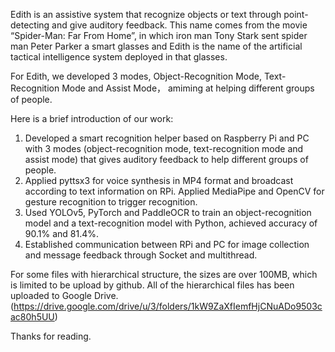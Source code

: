 Edith is an assistive system that recognize objects or text through point-detecting and give auditory feedback. This name comes from the movie “Spider-Man: Far From Home”, in which iron man Tony Stark sent spider man Peter Parker a smart glasses and Edith is the name of the artificial tactical intelligence system deployed in that glasses.
 
For Edith, we developed 3 modes, Object-Recognition Mode, Text-Recognition Mode and Assist Mode， amiming at helping different groups of people. 

Here is a brief introduction of our work:
1. Developed a smart recognition helper based on Raspberry Pi and PC with 3 modes (object-recognition mode, text-recognition mode and assist mode) that gives auditory feedback to help different groups of people.
2. Applied pyttsx3 for voice synthesis in MP4 format and broadcast according to text information on RPi. Applied MediaPipe and OpenCV for gesture recognition to trigger recognition.
3. Used YOLOv5, PyTorch and PaddleOCR to train an object-recognition model and a text-recognition model with Python, achieved accuracy of 90.1% and 81.4%. 
4. Established communication between RPi and PC for image collection and message feedback through Socket and multithread.

For some files with hierarchical structure, the sizes are over 100MB, which is limited to be upload by github. All of the hierarchical files has been uploaded to Google Drive. (https://drive.google.com/drive/u/3/folders/1kW9ZaXfIemfHjCNuADo9503cac80h5UU)

Thanks for reading.
